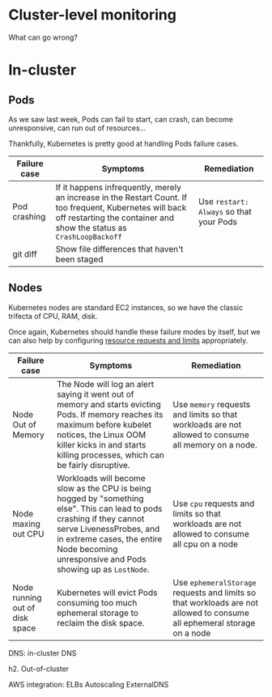 Cluster-level monitoring
=================

What can go wrong?

In-cluster
==========

Pods
----

As we saw last week, Pods can fail to start, can crash, can become unresponsive, can run out of resources...

Thankfully, Kubernetes is pretty good at handling Pods failure cases.

| Failure case | Symptoms | Remediation |
| --- | --- | --- |
| Pod crashing | If it happens infrequently, merely an increase in the Restart Count. If too frequent, Kubernetes will back off restarting the container and show the status as `CrashLoopBackoff` | Use `restart: Always` so that your Pods |
| git diff | Show file differences that haven't been staged | |

Nodes
-----

Kubernetes nodes are standard EC2 instances, so we have the classic trifecta of CPU, RAM, disk.

Once again, Kubernetes should handle these failure modes by itself, but we can also help by configuring [resource requests and limits](https://kubernetes.io/docs/concepts/configuration/manage-compute-resources-container/) appropriately.

| Failure case | Symptoms | Remediation |
| --- | --- | --- |
| Node Out of Memory | The Node will log an alert saying it went out of memory and starts evicting Pods. If memory reaches its maximum before kubelet notices, the Linux OOM killer kicks in and starts killing processes, which can be fairly disruptive. | Use `memory` requests and limits so that workloads are not allowed to consume all memory on a node. |
| Node maxing out CPU | Workloads will become slow as the CPU is being hogged by "something else". This can lead to pods crashing if they cannot serve LivenessProbes, and in extreme cases, the entire Node becoming unresponsive and Pods showing up as `LostNode`. | Use `cpu` requests and limits so that workloads are not allowed to consume all cpu on a node |
| Node running out of disk space | Kubernetes will evict Pods consuming too much ephemeral storage to reclaim the disk space. | Use `ephemeralStorage` requests and limits so that workloads are not allowed to consume all ephemeral storage on a node |

DNS: in-cluster DNS

h2. Out-of-cluster

AWS integration:
ELBs
Autoscaling
ExternalDNS

